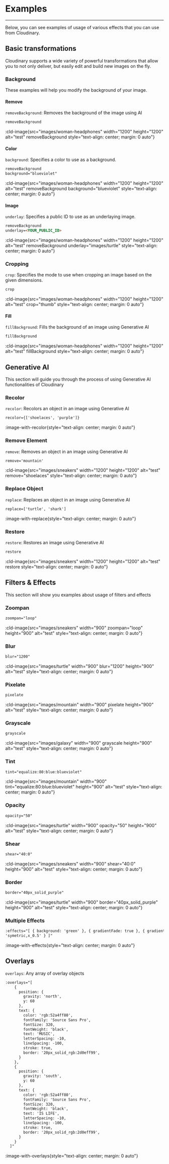 # Examples

---

Below, you can see examples of usage of various effects that you can use from Cloudinary.

## Basic transformations

Cloudinary supports a wide variety of powerful transformations that allow you to not only deliver, but easily edit and build new images on the fly.

### Background

These examples will help you modify the background of your image.

#### Remove

`removeBackground`: Removes the background of the image using AI

```html
removeBackground
```

:cld-image{src="images/woman-headphones" width="1200" height="1200" alt="test" removeBackground style="text-align: center; margin: 0 auto"}

#### Color

`background`: Specifies a color to use as a background.

```html
removeBackground
background="blueviolet"
```

:cld-image{src="images/woman-headphones" width="1200" height="1200" alt="test" removeBackground background="blueviolet" style="text-align: center; margin: 0 auto"}

#### Image

`underlay`: Specifies a public ID to use as an underlaying image.

```html
removeBackground
underlay=<YOUR_PUBLIC_ID>
```

:cld-image{src="images/woman-headphones" width="1200" height="1200" alt="test" removeBackground underlay="images/turtle" style="text-align: center; margin: 0 auto"}

### Cropping

`crop`: Specifies the mode to use when cropping an image based on the given dimensions.

```html
crop
```

:cld-image{src="images/woman-headphones" width="1200" height="1200" alt="test" crop="thumb" style="text-align: center; margin: 0 auto"}

#### Fill

`fillBackground`: Fills the background of an image using Generative AI

```html
fillBackground
```

:cld-image{src="images/woman-headphones" width="1200" height="1200" alt="test" fillBackground style="text-align: center; margin: 0 auto"}

## Generative AI

This section will guide you through the process of using Generative AI functionalities of Cloudinary

### Recolor

`recolor`: Recolors an object in an image using Generative AI

```html
recolor={['shoelaces', 'purple']}
```

:image-with-recolor{style="text-align: center; margin: 0 auto"}

### Remove Element

`remove`: Removes an object in an image using Generative AI

```html
remove='mountain'
```

:cld-image{src="images/sneakers" width="1200" height="1200" alt="test" remove="shoelaces" style="text-align: center; margin: 0 auto"}

### Replace Object

`replace`: Replaces an object in an image using Generative AI

```html
replace=['turtle', 'shark']
```

:image-with-replace{style="text-align: center; margin: 0 auto"}

### Restore

`restore`: Restores an image using Generative AI

```html
restore
```

:cld-image{src="images/sneakers" width="1200" height="1200" alt="test" restore style="text-align: center; margin: 0 auto"}

## Filters & Effects

This section will show you examples about usage of filters and effects

### Zoompan

```html
zoompan="loop"
```

:cld-image{src="images/sneakers" width="900" zoompan="loop" height="900" alt="test" style="text-align: center; margin: 0 auto"}

### Blur

```html
blur="1200"
```

:cld-image{src="images/turtle" width="900" blur="1200" height="900" alt="test" style="text-align: center; margin: 0 auto"}

### Pixelate

```html
pixelate
```

:cld-image{src="images/mountain" width="900" pixelate height="900" alt="test" style="text-align: center; margin: 0 auto"}

### Grayscale

```html
grayscale
```

:cld-image{src="images/galaxy" width="900" grayscale height="900" alt="test" style="text-align: center; margin: 0 auto"}

### Tint

```html
tint="equalize:80:blue:blueviolet"
```

:cld-image{src="images/mountain" width="900" tint="equalize:80:blue:blueviolet" height="900" alt="test" style="text-align: center; margin: 0 auto"}

### Opacity

```html
opacity="50"
```

:cld-image{src="images/turtle" width="900" opacity="50" height="900" alt="test" style="text-align: center; margin: 0 auto"}

### Shear

```html
shear="40:0"
```

:cld-image{src="images/sneakers" width="900" shear="40:0" height="900" alt="test" style="text-align: center; margin: 0 auto"}

### Border

```html
border="40px_solid_purple"
```

:cld-image{src="images/turtle" width="900" border="40px_solid_purple" height="900" alt="test" style="text-align: center; margin: 0 auto"}

### Multiple Effects

```html
:effects="[ { background: 'green' }, { gradientFade: true }, { gradientFade:
'symetric,x_0.5' } ]"
```

:image-with-effects{style="text-align: center; margin: 0 auto"}

## Overlays

`overlays`: Any array of overlay objects

```html
:overlays="[
    {
      position: {
        gravity: 'north',
        y: 60
      },
      text: {
        color: 'rgb:52a4ff80',
        fontFamily: 'Source Sans Pro',
        fontSize: 320,
        fontWeight: 'black',
        text: 'MUSIC',
        letterSpacing: -10,
        lineSpacing: -100,
        stroke: true,
        border: '20px_solid_rgb:2d0eff99',
      }
    },
    {
      position: {
        gravity: 'south',
        y: 60
      },
      text: {
        color: 'rgb:52a4ff80',
        fontFamily: 'Source Sans Pro',
        fontSize: 320,
        fontWeight: 'black',
        text: 'IS LIFE',
        letterSpacing: -10,
        lineSpacing: -100,
        stroke: true,
        border: '20px_solid_rgb:2d0eff99',
      }
    }
  ]"
```

:image-with-overlays{style="text-align: center; margin: 0 auto"}
